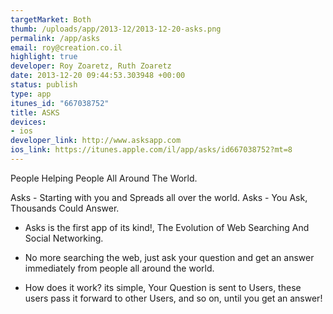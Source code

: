 ```yaml
--- 
targetMarket: Both
thumb: /uploads/app/2013-12/2013-12-20-asks.png
permalink: /app/asks
email: roy@creation.co.il
highlight: true
developer: Roy Zoaretz, Ruth Zoaretz
date: 2013-12-20 09:44:53.303948 +00:00
status: publish
type: app
itunes_id: "667038752"
title: ASKS
devices: 
- ios
developer_link: http://www.asksapp.com
ios_link: https://itunes.apple.com/il/app/asks/id667038752?mt=8
---
```


People Helping People All Around The World. 

Asks - Starting with you and Spreads all over the world.
Asks - You Ask, Thousands Could Answer. 

- Asks is the first app of its kind!, The Evolution of
Web Searching And Social Networking.

- No more searching the web, just ask your question and get an answer immediately from people all around the world.

- How does it work? its simple,
Your Question is sent to Users, these users pass it forward to other Users, and so on, until you get an answer!
